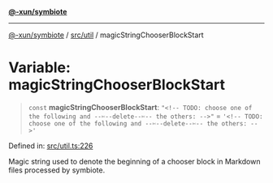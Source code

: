 [**@-xun/symbiote**](../../../README.md)

***

[@-xun/symbiote](../../../README.md) / [src/util](../README.md) / magicStringChooserBlockStart

# Variable: magicStringChooserBlockStart

> `const` **magicStringChooserBlockStart**: `"<!-- TODO: choose one of the following and --✄--delete--✄-- the others: -->"` = `'<!-- TODO: choose one of the following and --✄--delete--✄-- the others: -->'`

Defined in: [src/util.ts:226](https://github.com/Xunnamius/symbiote/blob/2e287e33709b516a0ca83d4aca24e98dc1018688/src/util.ts#L226)

Magic string used to denote the beginning of a chooser block in Markdown
files processed by symbiote.
